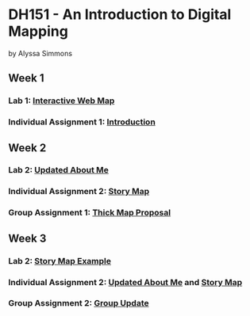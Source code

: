 # DH151 - An Introduction to Digital Mapping
by Alyssa Simmons
## Week 1
### Lab 1: [Interactive Web Map](https://lsssmmns.github.io/DH151/Week1/index.html)
### Individual Assignment 1: [Introduction](https://lsssmmns.github.io/DH151/Week1/aboutme.html)

## Week 2
### Lab 2: [Updated About Me](https://lsssmmns.github.io/DH151/Week2/aboutme.html)
### Individual Assignment 2: [Story Map](https://lsssmmns.github.io/DH151/Week2/index.html)
### Group Assignment 1: [Thick Map Proposal](https://github.com/lsssmmns/BTSTrackerSquad/blob/main/README.md)

## Week 3
### Lab 2: [Story Map Example](https://lsssmmns.github.io/DH151/Week3/tutorial.html)
### Individual Assignment 2: [Updated About Me](https://lsssmmns.github.io/DH151/Week3/aboutme.html) and [Story Map](https://lsssmmns.github.io/DH151/Week3/index.html)
### Group Assignment 2: [Group Update](https://github.com/lsssmmns/BTSTrackerSquad/blob/main/GroupUpdate.md)
